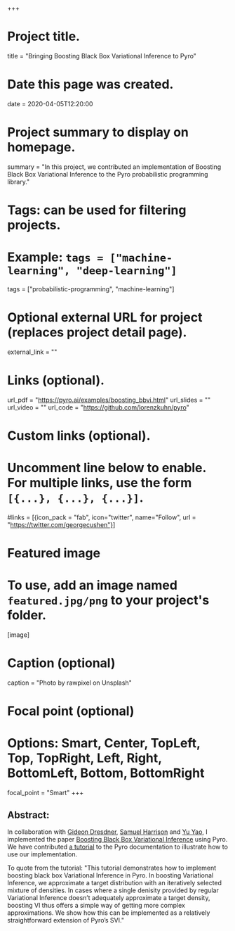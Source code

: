 +++
# Project title.
title = "Bringing Boosting Black Box Variational Inference to Pyro"

# Date this page was created.
date = 2020-04-05T12:20:00

# Project summary to display on homepage.
summary = "In this project, we contributed an implementation of Boosting Black Box Variational Inference to the Pyro probabilistic programming library."

# Tags: can be used for filtering projects.
# Example: `tags = ["machine-learning", "deep-learning"]`
tags = ["probabilistic-programming", "machine-learning"]

# Optional external URL for project (replaces project detail page).
external_link = ""


# Links (optional).
url_pdf = "https://pyro.ai/examples/boosting_bbvi.html"
url_slides = ""
url_video = ""
url_code = "https://github.com/lorenzkuhn/pyro"

# Custom links (optional).
#   Uncomment line below to enable. For multiple links, use the form `[{...}, {...}, {...}]`.
#links = [{icon_pack = "fab", icon="twitter", name="Follow", url = "https://twitter.com/georgecushen"}]

# Featured image
# To use, add an image named `featured.jpg/png` to your project's folder. 
[image]
  # Caption (optional)
  caption = "Photo by rawpixel on Unsplash"
  
  # Focal point (optional)
  # Options: Smart, Center, TopLeft, Top, TopRight, Left, Right, BottomLeft, Bottom, BottomRight
  focal_point = "Smart"
+++
## Abstract:
In collaboration with [Gideon Dresdner](https://scholar.google.com/citations?user=zCsVb4IAAAAJ&hl=en), [Samuel Harrison](https://scholar.google.co.uk/citations?user=SpoKPkgAAAAJ&hl=en) and [Yu Yao](https://www.tnu.ethz.ch/en/team/faculty-and-scientific-staff/dr-yu-yao.html), I implemented the paper [Boosting Black Box Variational Inference](https://arxiv.org/abs/1806.02185) using Pyro. We have contributed [a tutorial](https://pyro.ai/examples/boosting_bbvi.html) to the Pyro documentation to illustrate how to use our implementation.

To quote from the tutorial: "This tutorial demonstrates how to implement boosting black box Variational Inference in Pyro. In boosting Variational Inference, we approximate a target distribution with an iteratively selected mixture of densities. In cases where a single denisity provided by regular Variational Inference doesn’t adequately approximate a target density, boosting VI thus offers a simple way of getting more complex approximations. We show how this can be implemented as a relatively straightforward extension of Pyro’s SVI."

